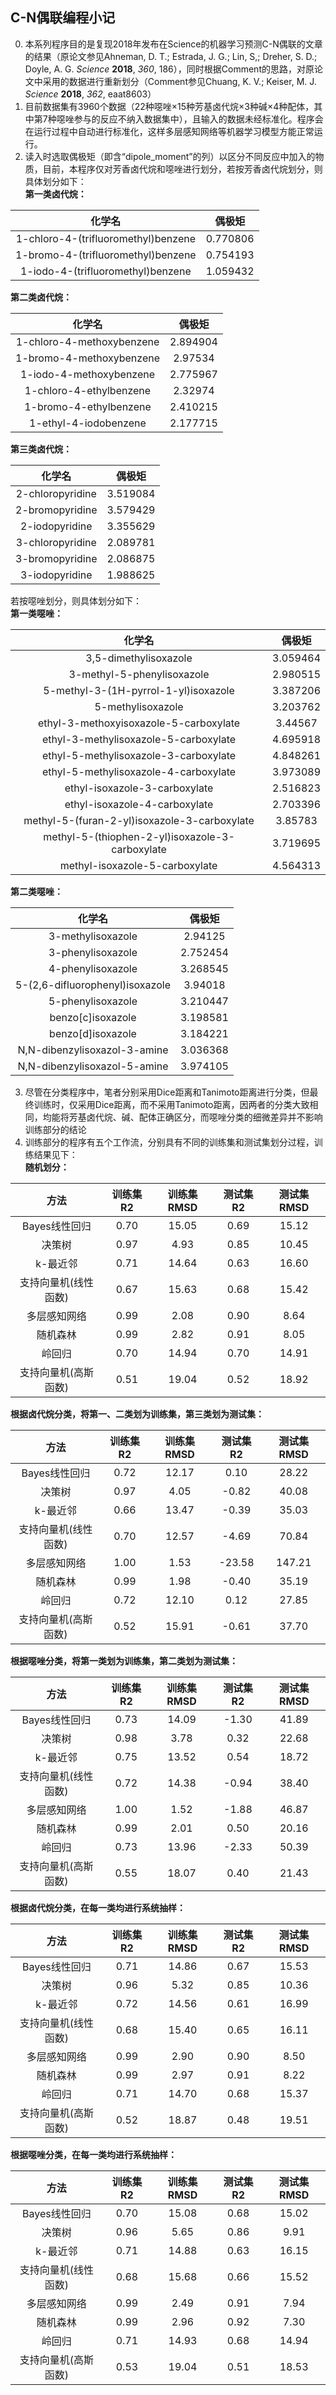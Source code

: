 ## C-N偶联编程小记  
0. 本系列程序目的是复现2018年发布在Science的机器学习预测C-N偶联的文章的结果（原论文参见Ahneman, D. T.; Estrada, J. G.; Lin, S,;
Dreher, S. D.; Doyle, A. G. *Science* **2018**, *360*, 186），同时根据Comment的思路，对原论文中采用的数据进行重新划分（Comment参见Chuang, K. V.; Keiser, M. J. *Science* **2018**, *362*, eaat8603）  
1. 目前数据集有3960个数据（22种噁唑×15种芳基卤代烷×3种碱×4种配体，其中第7种噁唑参与的反应不纳入数据集中），且输入的数据未经标准化。程序会在运行过程中自动进行标准化，这样多层感知网络等机器学习模型方能正常运行。  
2. 读入时选取偶极矩（即含“dipole_moment”的列）以区分不同反应中加入的物质，目前，本程序仅对芳香卤代烷和噁唑进行划分，若按芳香卤代烷划分，则具体划分如下：  
**第一类卤代烷：**  

| 化学名 | 偶极矩 |  
| :---:| :---: |  
| 1-chloro-4-(trifluoromethyl)benzene | 0.770806 |  
| 1-bromo-4-(trifluoromethyl)benzene | 0.754193 |  
| 1-iodo-4-(trifluoromethyl)benzene | 1.059432 |  

**第二类卤代烷：**  

| 化学名 | 偶极矩 |  
| :---: | :---: |  
| 1-chloro-4-methoxybenzene | 2.894904 |  
| 1-bromo-4-methoxybenzene | 2.97534 |  
| 1-iodo-4-methoxybenzene | 2.775967 |  
| 1-chloro-4-ethylbenzene | 2.32974 |  
| 1-bromo-4-ethylbenzene | 2.410215 |  
| 1-ethyl-4-iodobenzene | 2.177715 |  

**第三类卤代烷：**  

| 化学名 | 偶极矩 |  
| :---: | :---: |  
| 2-chloropyridine | 3.519084 |  
| 2-bromopyridine | 3.579429 |  
| 2-iodopyridine | 3.355629 |  
| 3-chloropyridine | 2.089781 |  
| 3-bromopyridine | 2.086875 |  
| 3-iodopyridine | 1.988625 |  

若按噁唑划分，则具体划分如下：  
**第一类噁唑：**  

| 化学名 | 偶极矩 |  
| :---: | :---: |  
| 3,5-dimethylisoxazole | 3.059464 |  
| 3-methyl-5-phenylisoxazole | 2.980515 |  
| 5-methyl-3-(1H-pyrrol-1-yl)isoxazole | 3.387206 |  
| 5-methylisoxazole | 3.203762 |  
| ethyl-3-methoxyisoxazole-5-carboxylate | 3.44567 |  
| ethyl-3-methylisoxazole-5-carboxylate | 4.695918 |  
| ethyl-5-methylisoxazole-3-carboxylate | 4.848261 |  
| ethyl-5-methylisoxazole-4-carboxylate | 3.973089 |  
| ethyl-isoxazole-3-carboxylate | 2.516823 |  
| ethyl-isoxazole-4-carboxylate | 2.703396 |  
| methyl-5-(furan-2-yl)isoxazole-3-carboxylate | 3.85783 |  
| methyl-5-(thiophen-2-yl)isoxazole-3-carboxylate | 3.719695 |  
| methyl-isoxazole-5-carboxylate | 4.564313 |  

**第二类噁唑：**  

| 化学名 | 偶极矩 |  
| :---: | :---: |  
| 3-methylisoxazole | 2.94125 |  
| 3-phenylisoxazole | 2.752454 |  
| 4-phenylisoxazole | 3.268545 |  
| 5-(2,6-difluorophenyl)isoxazole | 3.94018 |  
| 5-phenylisoxazole | 3.210447 |  
| benzo[c]isoxazole | 3.198581 |  
| benzo[d]isoxazole | 3.184221 |  
| N,N-dibenzylisoxazol-3-amine | 3.036368 |  
| N,N-dibenzylisoxazol-5-amine | 3.974105 |  

3. 尽管在分类程序中，笔者分别采用Dice距离和Tanimoto距离进行分类，但最终训练时，仅采用Dice距离，而不采用Tanimoto距离，因两者的分类大致相同，均能将芳基卤代烷、碱、配体正确区分，而噁唑分类的细微差异并不影响训练部分的结论  
4. 训练部分的程序有五个工作流，分别具有不同的训练集和测试集划分过程，训练结果见下：  
**随机划分：**  

| 方法 | 训练集R2 | 训练集RMSD | 测试集R2 | 测试集RMSD |  
| :---: | :---: | :---: | :---: | :---: |  
| Bayes线性回归 | 0.70 | 15.05 | 0.69 | 15.12 |  
| 决策树 | 0.97 | 4.93 | 0.85 | 10.45 |  
| k-最近邻 | 0.71 | 14.64 | 0.63 | 16.60 |  
| 支持向量机(线性函数) | 0.67 | 15.63 | 0.68 | 15.42 |  
| 多层感知网络 | 0.99 | 2.08 | 0.90 | 8.64 |  
| 随机森林 | 0.99 | 2.82 | 0.91 | 8.05 |  
| 岭回归 | 0.70 | 14.94 | 0.70 | 14.91 |  
| 支持向量机(高斯函数) | 0.51 | 19.04 | 0.52 | 18.92 |  

**根据卤代烷分类，将第一、二类划为训练集，第三类划为测试集：**  

| 方法 | 训练集R2 | 训练集RMSD | 测试集R2 | 测试集RMSD |  
| :---: | :---: | :---: | :---: | :---: |  
| Bayes线性回归 | 0.72 | 12.17 | 0.10 | 28.22 |  
| 决策树 | 0.97 | 4.05 | -0.82 | 40.08 |  
| k-最近邻 | 0.66 | 13.47 | -0.39 | 35.03 |  
| 支持向量机(线性函数) | 0.70 | 12.57 | -4.69 | 70.84 |  
| 多层感知网络 | 1.00 | 1.53 | -23.58 | 147.21 |  
| 随机森林 | 0.99 | 1.98 | -0.40 | 35.19 |  
| 岭回归 | 0.72 | 12.10 | 0.12 | 27.85 |  
| 支持向量机(高斯函数) | 0.52 | 15.91 | -0.61 | 37.70 |  

**根据噁唑分类，将第一类划为训练集，第二类划为测试集：**  

| 方法 | 训练集R2 | 训练集RMSD | 测试集R2 | 测试集RMSD |  
| :---: | :---: | :---: | :---: | :---: |  
| Bayes线性回归 | 0.73 | 14.09 | -1.30 | 41.89 |  
| 决策树 | 0.98 | 3.78 | 0.32 | 22.68 |  
| k-最近邻 | 0.75 | 13.52 | 0.54 | 18.72 |  
| 支持向量机(线性函数) | 0.72 | 14.38 | -0.94 | 38.40 |  
| 多层感知网络 | 1.00 | 1.52 | -1.88 | 46.87 |  
| 随机森林 | 0.99 | 2.01 | 0.50 | 20.16 |  
| 岭回归 | 0.73 | 13.96 | -2.33 | 50.39 |  
| 支持向量机(高斯函数) | 0.55 | 18.07 | 0.40 | 21.43 |  

**根据卤代烷分类，在每一类均进行系统抽样：**  

| 方法 | 训练集R2 | 训练集RMSD | 测试集R2 | 测试集RMSD |  
| :---: | :---: | :---: | :---: | :---: |  
| Bayes线性回归 | 0.71 | 14.86 | 0.67 | 15.53 |  
| 决策树 | 0.96 | 5.32 | 0.85 | 10.36 |  
| k-最近邻 | 0.72 | 14.56 | 0.61 | 16.99 |  
| 支持向量机(线性函数) | 0.68 | 15.40 | 0.65 | 16.11 |  
| 多层感知网络 | 0.99 | 2.90 | 0.90 | 8.50 |  
| 随机森林 | 0.99 | 2.97 | 0.91 | 8.22 |  
| 岭回归 | 0.71 | 14.70 | 0.68 | 15.37 |  
| 支持向量机(高斯函数) | 0.52 | 18.87 | 0.48 | 19.51 |  

**根据噁唑分类，在每一类均进行系统抽样：**  

| 方法 | 训练集R2 | 训练集RMSD | 测试集R2 | 测试集RMSD |  
| :---: | :---: | :---: | :---: | :---: |  
| Bayes线性回归 | 0.70 | 15.08 | 0.68 | 15.02 |  
| 决策树 | 0.96 | 5.65 | 0.86 | 9.91 |  
| k-最近邻 | 0.71 | 14.88 | 0.63 | 16.15 |  
| 支持向量机(线性函数) | 0.68 | 15.68 | 0.66 | 15.52 |  
| 多层感知网络 | 0.99 | 2.49 | 0.91 | 7.94 |  
| 随机森林 | 0.99 | 2.96 | 0.92 | 7.30 |  
| 岭回归 | 0.71 | 14.93 | 0.68 | 14.94 |  
| 支持向量机(高斯函数) | 0.53 | 19.04 | 0.51 | 18.53 |  